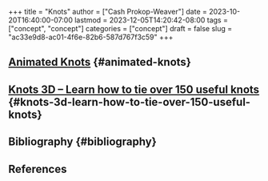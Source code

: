 +++
title = "Knots"
author = ["Cash Prokop-Weaver"]
date = 2023-10-20T16:40:00-07:00
lastmod = 2023-12-05T14:20:42-08:00
tags = ["concept", "concept"]
categories = ["concept"]
draft = false
slug = "ac33e9d8-ac01-4f6e-82b6-587d767f3c59"
+++

## [Animated Knots](https://www.animatedknots.com/) {#animated-knots}


## [Knots 3D – Learn how to tie over 150 useful knots](https://knots3d.com/) {#knots-3d-learn-how-to-tie-over-150-useful-knots}


## Bibliography {#bibliography}

## References

<style>.csl-entry{text-indent: -1.5em; margin-left: 1.5em;}</style><div class="csl-bib-body">
</div>
